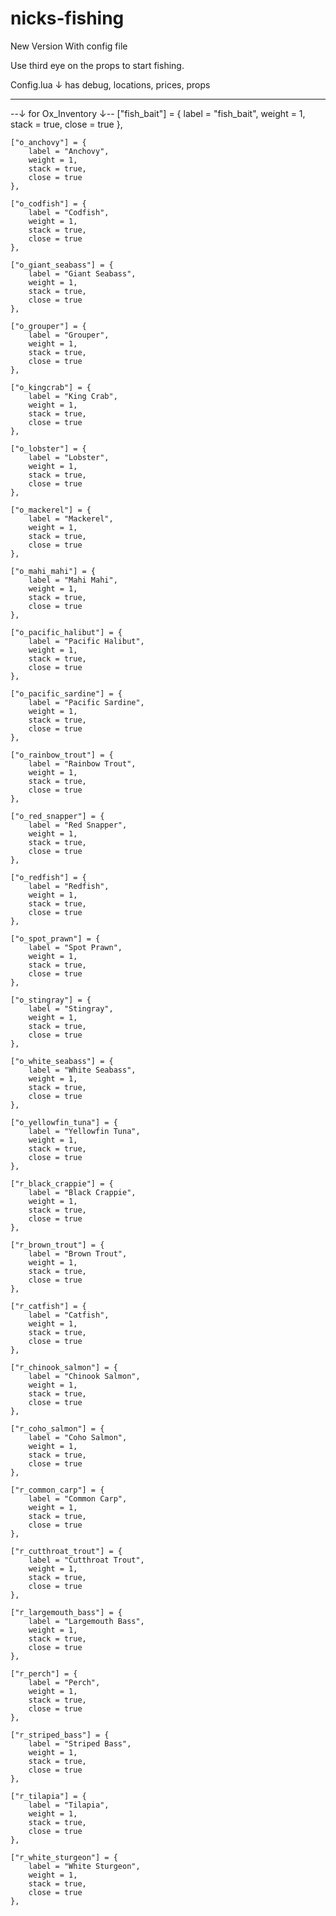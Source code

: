 # nicks-fishing

New Version
With config file 

Use third eye on the props to start fishing.

Config.lua ↓
has debug, locations, prices, props

------------------------
--↓ for Ox_Inventory ↓--
["fish_bait"] = {
        label = "fish_bait",
        weight = 1,
        stack = true,
        close = true
    },

    ["o_anchovy"] = { 
        label = "Anchovy", 
        weight = 1,
        stack = true,
        close = true
    },
    
    ["o_codfish"] = { 
        label = "Codfish", 
        weight = 1,
        stack = true,
        close = true
    },
    
    ["o_giant_seabass"] = { 
        label = "Giant Seabass", 
        weight = 1,
        stack = true,
        close = true
    },
    
    ["o_grouper"] = { 
        label = "Grouper", 
        weight = 1,
        stack = true,
        close = true
    },
    
    ["o_kingcrab"] = { 
        label = "King Crab", 
        weight = 1,
        stack = true,
        close = true
    },
    
    ["o_lobster"] = { 
        label = "Lobster", 
        weight = 1,
        stack = true,
        close = true
    },
    
    ["o_mackerel"] = { 
        label = "Mackerel", 
        weight = 1,
        stack = true,
        close = true
    },
    
    ["o_mahi_mahi"] = { 
        label = "Mahi Mahi", 
        weight = 1,
        stack = true,
        close = true
    },
    
    ["o_pacific_halibut"] = { 
        label = "Pacific Halibut", 
        weight = 1,
        stack = true,
        close = true
    },
    
    ["o_pacific_sardine"] = { 
        label = "Pacific Sardine", 
        weight = 1,
        stack = true,
        close = true
    },
    
    ["o_rainbow_trout"] = { 
        label = "Rainbow Trout", 
        weight = 1,
        stack = true,
        close = true
    },
    
    ["o_red_snapper"] = { 
        label = "Red Snapper", 
        weight = 1,
        stack = true,
        close = true
    },
    
    ["o_redfish"] = { 
        label = "Redfish", 
        weight = 1,
        stack = true,
        close = true
    },
    
    ["o_spot_prawn"] = { 
        label = "Spot Prawn", 
        weight = 1,
        stack = true,
        close = true
    },
    
    ["o_stingray"] = { 
        label = "Stingray", 
        weight = 1,
        stack = true,
        close = true
    },
    
    ["o_white_seabass"] = { 
        label = "White Seabass", 
        weight = 1,
        stack = true,
        close = true
    },
    
    ["o_yellowfin_tuna"] = { 
        label = "Yellowfin Tuna", 
        weight = 1,
        stack = true,
        close = true
    },
    
    ["r_black_crappie"] = { 
        label = "Black Crappie", 
        weight = 1,
        stack = true,
        close = true
    },
    
    ["r_brown_trout"] = { 
        label = "Brown Trout", 
        weight = 1,
        stack = true,
        close = true
    },
    
    ["r_catfish"] = { 
        label = "Catfish", 
        weight = 1,
        stack = true,
        close = true
    },
    
    ["r_chinook_salmon"] = { 
        label = "Chinook Salmon", 
        weight = 1,
        stack = true,
        close = true
    },
    
    ["r_coho_salmon"] = { 
        label = "Coho Salmon", 
        weight = 1,
        stack = true,
        close = true
    },
    
    ["r_common_carp"] = { 
        label = "Common Carp", 
        weight = 1,
        stack = true,
        close = true
    },
    
    ["r_cutthroat_trout"] = { 
        label = "Cutthroat Trout", 
        weight = 1,
        stack = true,
        close = true
    },
    
    ["r_largemouth_bass"] = { 
        label = "Largemouth Bass", 
        weight = 1,
        stack = true,
        close = true
    },
    
    ["r_perch"] = { 
        label = "Perch", 
        weight = 1,
        stack = true,
        close = true
    },
    
    ["r_striped_bass"] = { 
        label = "Striped Bass", 
        weight = 1,
        stack = true,
        close = true
    },
    
    ["r_tilapia"] = { 
        label = "Tilapia", 
        weight = 1,
        stack = true,
        close = true
    },
    
    ["r_white_sturgeon"] = { 
        label = "White Sturgeon", 
        weight = 1,
        stack = true,
        close = true
    },

